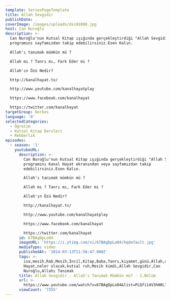 ```yaml
---
template: SeriesPageTemplate
title: Allah Sevgidir
publishDate: .
coverImage: /images/uploads/dsc01008.jpg
host: Can Nuroğlu
description: >-
  Can Nuroğlu'nun Kutsal Kitap ışığında gerçekleştirdiği "Allah Sevgidir"
  programını sayfamızdan takip edebilirsiniz.Esen Kalın.

  Allah'ı tanımak mümkün mü ?

  Allah mı ? Tanrı mı, Fark Eder mi ?

  Allah'ın Özü Nedir?

  http://kanalhayat.tv/

  http://www.youtube.com/kanalhayatplay

  https://www.facebook.com/kanalhayat

  https://twitter.com/kanalhayat
targetGroup: Herkes
language: '0'
selectedCategories:
  - Öğretim
  - Kutsal Kitap Dersleri
  - Rehberlik
episodes:
  - season: '1'
    youtubeURL:
      description: >-
        Can Nuroğlu'nun Kutsal Kitap ışığında gerçekleştirdiği "Allah Sevgidir"
        programını Kanal Hayat ekranından veya sayfamızdan takip
        edebilirsiniz.Esen Kalın.

        Allah'ı tanımak mümkün mü ?

        Allah mı ? Tanrı mı, Fark Eder mi ?

        Allah'ın Özü Nedir?

        http://kanalhayat.tv/

        http://www.youtube.com/kanalhayatplay

        https://www.facebook.com/kanalhayat

        https://twitter.com/kanalhayat
      id: 67BAgDpLo04
      imageURL: 'https://i.ytimg.com/vi/67BAgDpLo04/hqdefault.jpg'
      mediaType: video
      publishedAt: '2014-03-13T11:58:47.000Z'
      tags: >-
        isa,mesih,Rab,Mesih,İncil,Kitap,Baba,Tanrı,kıyamet,günü,Allah,depresyon,şifa,bereket,Özgürlük,Hastalık,Bunalım,Esenlik,Rahatlık,Mucize,Hristiyanlık,İman,Hz.,İsa,peygamber,İlah,Ruhsal,Protestan,Türk,Hristiyan,Kıyamet,İntihar,Cennet,Cehennem,din,lanet,Cin,Pastör,Kilise,Ahiret,yargı,Kanal
        Hayat,neler olacak,kutsal ruh,Mesih kimdi,Allah Sevgidir,Can
        Nuroğlu,Allahı Tanımak
      title: Allah Sevgidir - Allah'ı Tanımak Mümkün mü? - 1.Bölüm
      url: >-
        https://www.youtube.com/watch?v=67BAgDpLo04&list=PLQfi14V3hH0LlUviAlK_c7UOl7P4davtr&index=2&t=0s
      viewCount: '7355'
---
```


